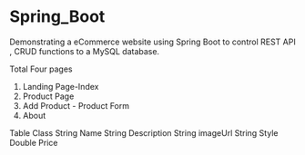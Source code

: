 # Spring_Boot

Demonstrating a eCommerce website using Spring Boot to control REST API , CRUD functions to a MySQL database.

Total Four pages
1) Landing Page-Index
2) Product Page
3) Add Product - Product Form
4) About

Table Class
        String Name
        String Description
        String imageUrl
        String Style
        Double Price


